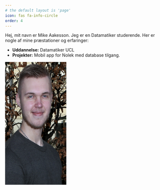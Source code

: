 ```yaml
---
# the default layout is 'page'
icon: fas fa-info-circle
order: 4
---
```


Hej, mit navn er Mike Aakesson. Jeg er en Datamatiker studerende. Her er nogle af mine præstationer og erfaringer:

- **Uddannelse:** Datamatiker UCL
- **Projekter:** Mobil app for Nolek med database tilgang.

<div style="text-align: left">
  <img src="/assets/images/avatar.PNG" alt="Something went wrong loading the image." width="200" height="400"/>
</div>
